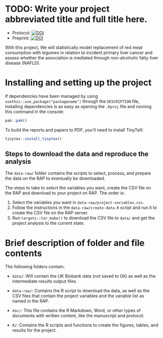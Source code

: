 # TODO: Write your project abbreviated title and full title here.

-   Protocol:
    [![DOI](https://zenodo.org/badge/DOI/10.5281/zenodo.11670569.svg)](https://doi.org/10.5281/zenodo.11670569)
-   Preprint:
    [![DOI](https://zenodo.org/badge/DOI/10.5281/zenodo.12666778.svg)](https://doi.org/10.5281/zenodo.12666778)

With this project, We will statistically model replacement of red meat
consumption with legumes in relation to incident primary liver cancer
and assess whether the association is mediated through non-alcoholic
fatty liver disease (NAFLD).

# Installing and setting up the project

If dependencies have been managed by using
`usethis::use_package("packagename")` through the `DESCRIPTION` file,
installing dependencies is as easy as opening the `.Rproj` file and
running this command in the console:

``` r
pak::pak()
```

To build the reports and papers to PDF, you'll need to install TinyTeX:

``` r
tinytex::install_tinytex()
```

## Steps to download the data and reproduce the analysis

The `data-raw/` folder contains the scripts to select, process, and
prepare the data on the RAP to eventually be downloaded.

The steps to take to select the variables you want, create the CSV file
on the RAP and download to your project on RAP. The order is:

1.  Select the variables you want in `data-raw/project-variables.csv`.
2.  Follow the instructions in the `data-raw/create-data.R` script and
    run it to create the CSV file on the RAP server.
3.  Run `targets::tar_make()` to download the CSV file to `data/` and
    get the project analysis to the current state.

# Brief description of folder and file contents

The following folders contain:

-   `data/`: Will contain the UK Biobank data (not saved to Git) as well
    as the intermediate results output files.

-   `data-raw/`: Contains the R script to download the data, as well as
    the CSV files that contain the project variables and the variable
    list as named in the RAP.

-   `doc/`: This file contains the R Markdown, Word, or other types of
    documents with written content, like the manuscript and protocol.

-   `R/`: Contains the R scripts and functions to create the figures,
    tables, and results for the project.

